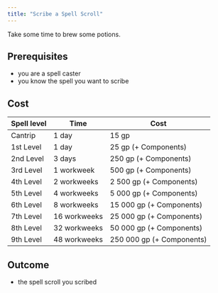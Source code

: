 ```yaml
---
title: "Scribe a Spell Scroll"
---
```


Take some time to brew some potions.

## Prerequisites

- you are a spell caster
- you know the spell you want to scribe

## Cost

| Spell level | Time         | Cost                      |
| ----------- | ------------ | ------------------------- |
| Cantrip     | 1 day        | 15 gp                     |
| 1st Level   | 1 day        | 25 gp (+ Components)      |
| 2nd Level   | 3 days       | 250 gp (+ Components)     |
| 3rd Level   | 1 workweek   | 500 gp (+ Components)     |
| 4th Level   | 2 workweeks  | 2 500 gp (+ Components)   |
| 5th Level   | 4 workweeks  | 5 000 gp (+ Components)   |
| 6th Level   | 8 workweeks  | 15 000 gp (+ Components)  |
| 7th Level   | 16 workweeks | 25 000 gp (+ Components)  |
| 8th Level   | 32 workweeks | 50 000 gp (+ Components)  |
| 9th Level   | 48 workweeks | 250 000 gp (+ Components) |

## Outcome

- the spell scroll you scribed
